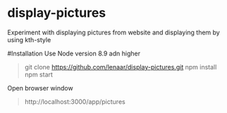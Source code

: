 # display-pictures
Experiment with displaying pictures from website and displaying them by using kth-style


#Installation
Use Node version 8.9 adn higher

> git clone https://github.com/lenaar/display-pictures.git
> npm install
> npm start

Open browser window 
> http://localhost:3000/app/pictures

